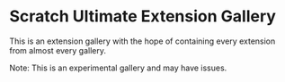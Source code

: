 # Scratch Ultimate Extension Gallery

This is an extension gallery with the hope of containing every extension from almost every gallery.

Note: This is an experimental gallery and may have issues.
